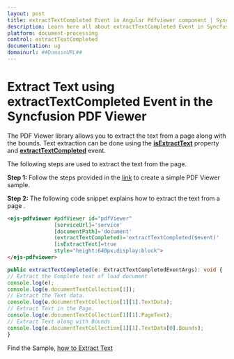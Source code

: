 ```yaml
---
layout: post
title: extractTextCompleted Event in Angular Pdfviewer component | Syncfusion
description: Learn here all about extractTextCompleted Event in Syncfusion Angular Pdfviewer component of Syncfusion Essential JS 2 and more.
platform: document-processing
control: extractTextCompleted
documentation: ug
domainurl: ##DomainURL##
---
```


# Extract Text using extractTextCompleted Event in the Syncfusion PDF Viewer

The PDF Viewer library allows you to extract the text from a page along with the bounds. Text extraction can be done using the [**isExtractText**](https://ej2.syncfusion.com/angular/documentation/api/pdfviewer/#isextracttext) property and [**extractTextCompleted**](https://ej2.syncfusion.com/angular/documentation/api/pdfviewer/#extracttextcompleted) event.

The following steps are used to extract the text from the page.

**Step 1:** Follow the steps provided in the [link](https://ej2.syncfusion.com/angular/documentation/pdfviewer/getting-started/) to create a simple PDF Viewer sample.

**Step 2:** The following code snippet explains how to extract the text from a page .

```html
<ejs-pdfviewer #pdfViewer id="pdfViewer"
               [serviceUrl]='service'
               [documentPath]='document'
               (extractTextCompleted)='extractTextCompleted($event)'
               [isExtractText]=true
               style="height:640px;display:block">
</ejs-pdfviewer>
```

```typescript
public extractTextCompleted(e: ExtractTextCompletedEventArgs): void {
// Extract the Complete text of load document
console.log(e);
console.log(e.documentTextCollection[1]);
// Extract the Text data.
console.log(e.documentTextCollection[1][1].TextData);
// Extract Text in the Page.
console.log(e.documentTextCollection[1][1].PageText);
// Extract Text along with Bounds
console.log(e.documentTextCollection[1][1].TextData[0].Bounds);
}
```

Find the Sample, [how to Extract Text](https://stackblitz.com/edit/angular-uvgdd7?devtoolsheight=33&file=app.component.html)
